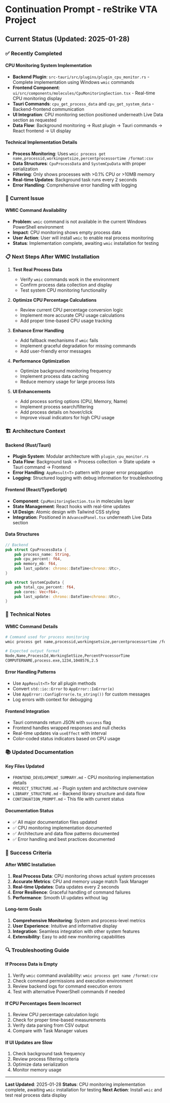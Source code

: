 # Continuation Prompt - reStrike VTA Project

## Current Status (Updated: 2025-01-28)

### ✅ **Recently Completed**

#### **CPU Monitoring System Implementation**
- **Backend Plugin**: `src-tauri/src/plugins/plugin_cpu_monitor.rs` - Complete implementation using Windows `wmic` commands
- **Frontend Component**: `ui/src/components/molecules/CpuMonitoringSection.tsx` - Real-time CPU monitoring display
- **Tauri Commands**: `cpu_get_process_data` and `cpu_get_system_data` - Backend-frontend communication
- **UI Integration**: CPU monitoring section positioned underneath Live Data section as requested
- **Data Flow**: Background monitoring → Rust plugin → Tauri commands → React frontend → UI display

#### **Technical Implementation Details**
- **Process Monitoring**: Uses `wmic process get name,processid,workingsetsize,percentprocessortime /format:csv`
- **Data Structures**: `CpuProcessData` and `SystemCpuData` with proper serialization
- **Filtering**: Only shows processes with >0.1% CPU or >10MB memory
- **Real-time Updates**: Background task runs every 2 seconds
- **Error Handling**: Comprehensive error handling with logging

### 🚧 **Current Issue**

#### **WMIC Command Availability**
- **Problem**: `wmic` command is not available in the current Windows PowerShell environment
- **Impact**: CPU monitoring shows empty process data
- **User Action**: User will install `wmic` to enable real process monitoring
- **Status**: Implementation complete, awaiting `wmic` installation for testing

### 📋 **Next Steps After WMIC Installation**

1. **Test Real Process Data**
   - Verify `wmic` commands work in the environment
   - Confirm process data collection and display
   - Test system CPU monitoring functionality

2. **Optimize CPU Percentage Calculations**
   - Review current CPU percentage conversion logic
   - Implement more accurate CPU usage calculations
   - Add proper time-based CPU usage tracking

3. **Enhance Error Handling**
   - Add fallback mechanisms if `wmic` fails
   - Implement graceful degradation for missing commands
   - Add user-friendly error messages

4. **Performance Optimization**
   - Optimize background monitoring frequency
   - Implement process data caching
   - Reduce memory usage for large process lists

5. **UI Enhancements**
   - Add process sorting options (CPU, Memory, Name)
   - Implement process search/filtering
   - Add process details on hover/click
   - Improve visual indicators for high CPU usage

### 🏗️ **Architecture Context**

#### **Backend (Rust/Tauri)**
- **Plugin System**: Modular architecture with `plugin_cpu_monitor.rs`
- **Data Flow**: Background task → Process collection → State update → Tauri command → Frontend
- **Error Handling**: `AppResult<T>` pattern with proper error propagation
- **Logging**: Structured logging with debug information for troubleshooting

#### **Frontend (React/TypeScript)**
- **Component**: `CpuMonitoringSection.tsx` in molecules layer
- **State Management**: React hooks with real-time updates
- **UI Design**: Atomic design with Tailwind CSS styling
- **Integration**: Positioned in `AdvancedPanel.tsx` underneath Live Data section

#### **Data Structures**
```rust
// Backend
pub struct CpuProcessData {
    pub process_name: String,
    pub cpu_percent: f64,
    pub memory_mb: f64,
    pub last_update: chrono::DateTime<chrono::Utc>,
}

pub struct SystemCpuData {
    pub total_cpu_percent: f64,
    pub cores: Vec<f64>,
    pub last_update: chrono::DateTime<chrono::Utc>,
}
```

### 🔧 **Technical Notes**

#### **WMIC Command Details**
```bash
# Command used for process monitoring
wmic process get name,processid,workingsetsize,percentprocessortime /format:csv

# Expected output format
Node,Name,ProcessId,WorkingSetSize,PercentProcessorTime
COMPUTERNAME,process.exe,1234,1048576,2.5
```

#### **Error Handling Patterns**
- Use `AppResult<T>` for all plugin methods
- Convert `std::io::Error` to `AppError::IoError(e)`
- Use `AppError::ConfigError(e.to_string())` for custom messages
- Log errors with context for debugging

#### **Frontend Integration**
- Tauri commands return JSON with `success` flag
- Frontend handles wrapped responses and null checks
- Real-time updates via `useEffect` with interval
- Color-coded status indicators based on CPU usage

### 📚 **Updated Documentation**

#### **Key Files Updated**
- `FRONTEND_DEVELOPMENT_SUMMARY.md` - CPU monitoring implementation details
- `PROJECT_STRUCTURE.md` - Plugin system and architecture overview
- `LIBRARY_STRUCTURE.md` - Backend library structure and data flow
- `CONTINUATION_PROMPT.md` - This file with current status

#### **Documentation Status**
- ✅ All major documentation files updated
- ✅ CPU monitoring implementation documented
- ✅ Architecture and data flow patterns documented
- ✅ Error handling and best practices documented

### 🎯 **Success Criteria**

#### **After WMIC Installation**
1. **Real Process Data**: CPU monitoring shows actual system processes
2. **Accurate Metrics**: CPU and memory usage match Task Manager
3. **Real-time Updates**: Data updates every 2 seconds
4. **Error Resilience**: Graceful handling of command failures
5. **Performance**: Smooth UI updates without lag

#### **Long-term Goals**
1. **Comprehensive Monitoring**: System and process-level metrics
2. **User Experience**: Intuitive and informative display
3. **Integration**: Seamless integration with other system features
4. **Extensibility**: Easy to add new monitoring capabilities

### 🔍 **Troubleshooting Guide**

#### **If Process Data is Empty**
1. Verify `wmic` command availability: `wmic process get name /format:csv`
2. Check command permissions and execution environment
3. Review backend logs for command execution errors
4. Test with alternative PowerShell commands if needed

#### **If CPU Percentages Seem Incorrect**
1. Review CPU percentage calculation logic
2. Check for proper time-based measurements
3. Verify data parsing from CSV output
4. Compare with Task Manager values

#### **If UI Updates are Slow**
1. Check background task frequency
2. Review process filtering criteria
3. Optimize data serialization
4. Monitor memory usage

---

**Last Updated**: 2025-01-28
**Status**: CPU monitoring implementation complete, awaiting `wmic` installation for testing
**Next Action**: Install `wmic` and test real process data display 